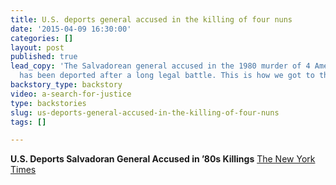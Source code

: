 ```yaml
---
title: U.S. deports general accused in the killing of four nuns
date: '2015-04-09 16:30:00'
categories: []
layout: post
published: true
lead_copy: 'The Salvadorean general accused in the 1980 murder of 4 American nuns
  has been deported after a long legal battle. This is how we got to this point. '
backstory_type: backstory
video: a-search-for-justice
type: backstories
slug: us-deports-general-accused-in-the-killing-of-four-nuns
tags: []

---
```

**U.S. Deports Salvadoran General Accused in ’80s Killings**
[The New York Times](http://www.nytimes.com/2015/04/09/us/us-deports-salvadoran-general-accused-in-80s-killings.html?mabReward=A5&action=click&pgtype=Homepage&region=CColumn&module=Recommendation&src=rechp&WT.nav=RecEngine&_r=0)

